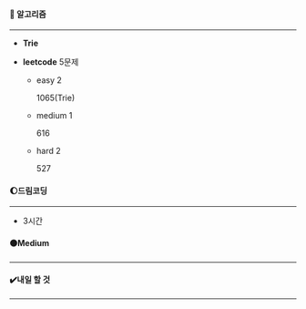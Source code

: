 #### 📖 알고리즘

------

- **Trie**

- **leetcode** 5문제

  - easy 2 

    1065(Trie)

  - medium 1
  
    616
  
  - hard 2
  
    527
  
  
  
  

#### :moon:드림코딩

---

* 3시간

  

#### :black_circle:Medium

------





#### ✔️내일 할 것

------

